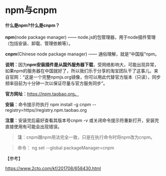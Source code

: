 # npm与cnpm

#### 什么是npm?什么是cnpm？

**npm**(node package manager) —— node.js的包管理器，用于node插件管理（包括安装、卸载、管理依赖等）。

**cnpm**(Chinese node package manager) —— 通俗理解，就是“中国版”npm。

**说明**：因为**npm安装插件是从国外服务器下载**，受网络影响大，可能出现异常，如果npm的服务器在中国就好了，所以我们乐于分享的淘宝团队干了这事儿。来自官网：“这是一个完整npmjs.org镜像，你可以用此代替官方版本（只读），同步频率目前为十分钟一次以保证尽量与官方服务同步”。

**官方网址**：https://npm.taobao.org。

**安装**：命令提示符执行 npm install -g cnpm --registry=https//registry.npm.taobao.org  

**注意**：安装完后最好查看其版本号cnpm -v 或关闭命令提示符重新打开，安装完直接使用有可能会出现错误。

>**注**：cnpm跟npm用法完全一致，只是在执行命令时将npm改为cnpm。

>命令：  ng set --global packageManager=cnpm


【参考】

https://www.2cto.com/kf/201708/658430.html
